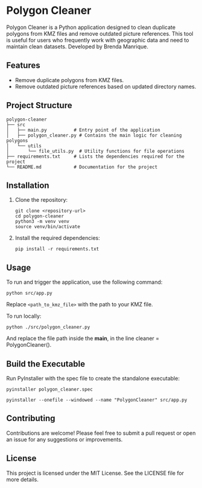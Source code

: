 # Polygon Cleaner

Polygon Cleaner is a Python application designed to clean duplicate polygons from KMZ files and remove outdated picture references. This tool is useful for users who frequently work with geographic data and need to maintain clean datasets. Developed by Brenda Manrique. 

## Features

- Remove duplicate polygons from KMZ files.
- Remove outdated picture references based on updated directory names.

## Project Structure

```
polygon-cleaner
├── src
│   ├── main.py          # Entry point of the application
│   ├── polygon_cleaner.py # Contains the main logic for cleaning polygons
│   └── utils
│       └── file_utils.py  # Utility functions for file operations
├── requirements.txt     # Lists the dependencies required for the project
└── README.md            # Documentation for the project
```

## Installation

1. Clone the repository:
   ```
   git clone <repository-url>
   cd polygon-cleaner
   python3 -m venv venv
   source venv/bin/activate
   ```

2. Install the required dependencies:
   ```
   pip install -r requirements.txt
   ```

## Usage

To run and trigger the application, use the following command:

```
python src/app.py
```

Replace `<path_to_kmz_file>` with the path to your KMZ file.

To run locally:

```
python ./src/polygon_cleaner.py
```
And replace the file path inside the __main__, in the line cleaner = PolygonCleaner().

## Build the Executable

Run PyInstaller with the spec file to create the standalone executable:

```pyinstaller polygon_cleaner.spec```

```pyinstaller --onefile --windowed --name "PolygonCleaner" src/app.py```

## Contributing

Contributions are welcome! Please feel free to submit a pull request or open an issue for any suggestions or improvements.

## License

This project is licensed under the MIT License. See the LICENSE file for more details.